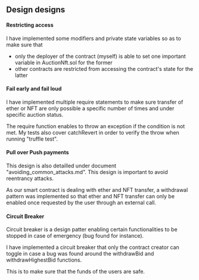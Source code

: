 ## Design designs

#### Restricting access

I have implemented some modifiers and private state variables so as to make sure that
  - only the deployer of the contract (myself) is able to set one important variable in AuctionNft.sol for the former
  - other contracts are restricted from accessing the contract's state for the latter

#### Fail early and fail loud

I have implemented multiple require statements to make sure transfer of ether or NFT are only possible a specific number of times and under specific auction status.

The require function enables to throw an exception if the condition is not met. My tests also cover catchRevert in order to verify the throw when running "truffle test".

#### Pull over Push payments

This design is also detailled under document "avoiding_common_attacks.md". This design is important to avoid reentrancy attacks.

As our smart contract is dealing with ether and NFT transfer, a withdrawal pattern was implemented so that ether and NFT transfer can only be enabled once requested by the user through an external call.

#### Circuit Breaker


Circuit breaker is a design patter enabling certain functionalities to be stopped in case of emergency (bug found for instance).

I have implemented a circuit breaker that only the contract creator can toggle in case a bug was found around the withdrawBid and withdrawHighestBid functions.

This is to make sure that the funds of the users are safe.

